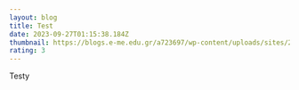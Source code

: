 ```yaml
---
layout: blog
title: Test
date: 2023-09-27T01:15:38.184Z
thumbnail: https://blogs.e-me.edu.gr/a723697/wp-content/uploads/sites/297792/2021/03/200.gif
rating: 3
---
```

Testy